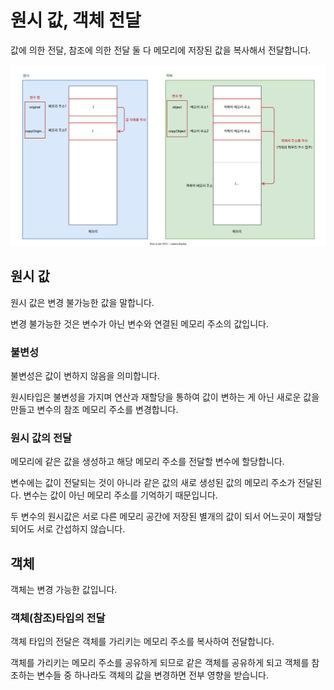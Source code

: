 # 원시 값, 객체 전달

값에 의한 전달, 참조에 의한 전달 둘 다 메모리에 저장된 값을 복사해서 전달합니다.

![Alt text](<./images/원시값, 객체 전달/primitive-reference-compare.drawio.svg>)

## 원시 값

원시 값은 변경 불가능한 값을 말합니다.

변경 불가능한 것은 변수가 아닌 변수와 연결된 메모리 주소의 값입니다.

### 불변성

불변성은 값이 변하지 않음을 의미합니다.

원시타입은 불변성을 가지며 연산과 재할당을 통하여 값이 변하는 게 아닌 새로운 값을 만들고 변수의 참조 메모리 주소를 변경합니다.

### 원시 값의 전달

메모리에 같은 값을 생성하고 해당 메모리 주소를 전달할 변수에 할당합니다.

변수에는 값이 전달되는 것이 아니라 같은 값의 새로 생성된 값의 메모리 주소가 전달된다. 변수는 값이 아닌 메모리 주소를 기억하기 때문입니다.

두 변수의 원시값은 서로 다른 메모리 공간에 저장된 별개의 값이 되서 어느곳이 재할당 되어도 서로 간섭하지 않습니다.

## 객체

객체는 변경 가능한 값입니다.

### 객체(참조)타입의 전달

객체 타입의 전달은 객체를 가리키는 메모리 주소를 복사하여 전달합니다.

객체를 가리키는 메모리 주소를 공유하게 되므로 같은 객체를 공유하게 되고 객체를 참조하는 변수들 중 하나라도 객체의 값을 변경하면 전부 영향을 받습니다.

